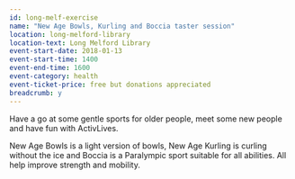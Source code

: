 ```yaml
---
id: long-melf-exercise
name: "New Age Bowls, Kurling and Boccia taster session"
location: long-melford-library
location-text: Long Melford Library
event-start-date: 2018-01-13
event-start-time: 1400
event-end-time: 1600
event-category: health
event-ticket-price: free but donations appreciated
breadcrumb: y
---
```


Have a go at some gentle sports for older people, meet some new people and have fun with ActivLives.

New Age Bowls is a light version of bowls, New Age Kurling is curling without the ice and Boccia is a Paralympic sport suitable for all abilities. All help improve strength and mobility.
